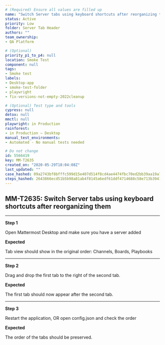 ```yaml
---
# (Required) Ensure all values are filled up
name: "Switch Server tabs using keyboard shortcuts after reorganizing them"
status: Active
priority: Low
folder: Server Tab Header
authors: ""
team_ownership: 
- QA Platform

# (Optional)
priority_p1_to_p4: null
location: Smoke Test
component: null
tags: 
- Smoke test
labels: 
- Desktop-app
- smoke-test-folder
- playwright
- fix-versions-not-empty-2022cleanup

# (Optional) Test type and tools
cypress: null
detox: null
mmctl: null
playwright: in Production
rainforest: 
- in Production — Desktop
manual_test_environments: 
- Automated - No manual tests needed

# Do not change
id: 5566419
key: MM-T2635
created_on: "2020-05-29T18:04:08Z"
last_updated: ""
case_hashed: 09a2743bf8bfffc599d15e407d514f8cd4ae4474fbc70ed2bb39aa19a7028dc2d3b39f1f10bf20abeba1335e38a97f05
steps_hashed: 2643866ecd51b5b98a81ab4f8145a6edf61ddf4714688c58e713b3941fc60fa1461b0467958408d7cff46269e14282c8
---
```


<!-- (Auto-generated) Based on frontmatter's "key" and "name" -->

## MM-T2635: Switch Server tabs using keyboard shortcuts after reorganizing them

---

**Step 1**

Open Mattermost Desktop and make sure you have a server added

**Expected**

Tab view should show in the original order: Channels, Boards, Playbooks

---

**Step 2**

Drag and drop the first tab to the right of the second tab.

**Expected**

The first tab should now appear after the second tab.

---

**Step 3**

Restart the application, OR open config.json and check the order

**Expected**

The order of the tabs should be preserved.
